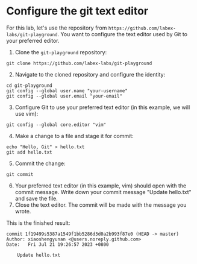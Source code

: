 # Configure the git text editor

For this lab, let's use the repository from `https://github.com/labex-labs/git-playground`. You want to configure the text editor used by Git to your preferred editor.

1. Clone the `git-playground` repository:

```shell
git clone https://github.com/labex-labs/git-playground
```

2. Navigate to the cloned repository and configure the identity:

```shell
cd git-playground
git config --global user.name "your-username"
git config --global user.email "your-email"
```

3. Configure Git to use your preferred text editor (in this example, we will use vim):

```shell
git config --global core.editor "vim"
```

4. Make a change to a file and stage it for commit:

```shell
echo "Hello, Git" > hello.txt
git add hello.txt
```

5. Commit the change:

```shell
git commit
```

6. Your preferred text editor (in this example, vim) should open with the commit message. Write down your commit message "Update hello.txt" and save the file.
7. Close the text editor. The commit will be made with the message you wrote.

This is the finished result:

```shell
commit 1f19499s5387a1549f1bb5286d3d0a2b993f87e0 (HEAD -> master)
Author: xiaoshengyunan <@users.noreply.github.com>
Date:   Fri Jul 21 19:26:57 2023 +0800

    Update hello.txt
```
